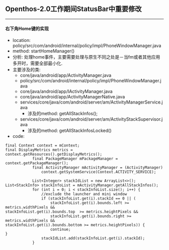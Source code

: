 ## Openthos-2.0工作期间StatusBar中重要修改
***
#### 右下角Home键的实现
  - location: policy/src/com/android/internal/policy/impl/PhoneWindowManager.java
  - method: startHomeManager()
  - 分析: 处理home事件，主要需要处理与原生不同之处是－当fm或者其他应用多开时，需要全部最小化.
  - 主要涉及的类:
    - core/java/android/app/ActivityManager.java
    - policy/src/com/android/internal/policy/impl/PhoneWindowManager.java
    - core/java/android/app/IActivityManager.java
    - core/java/android/app/ActivityManagerNative.java
    - services/core/java/com/android/server/am/ActivityManagerService.java
      - 涉及的method: getAllStackInfos();
    - services/core/java/com/android/server/am/ActivityStackSupervisor.java
      - 涉及的method: getAllStackInfosLocked()
  - code:
```
final Context context = mContext;                                                                                                                  final DisplayMetrics metrics = context.getResources().getDisplayMetrics();
            final PackageManager mPackageManager = context.getPackageManager();
            final ActivityManager mActivityManager = (ActivityManager)
                context.getSystemService(Context.ACTIVITY_SERVICE);

            List<Integer> stackIdList = new ArrayList<>();                                                                                                     List<StackInfo> stackInfoList = mActivityManager.getAllStackInfos();
            for (int i = 0; i < stackInfoList.size(); i++) {
                //exclude the launcher and mini window
                if (stackInfoList.get(i).stackId == 0 || (
                    stackInfoList.get(i).bounds.left >= metrics.widthPixels &&                                                                                         stackInfoList.get(i).bounds.top  >= metrics.heightPixels &&
                    stackInfoList.get(i).bounds.right >= metrics.widthPixels &&                                                                                        stackInfoList.get(i).bounds.bottom >= metrics.heightPixels)) {
                    continue;                                                                                                                                      }
                stackIdList.add(stackInfoList.get(i).stackId);
            }                                                                                                                                                  
```
